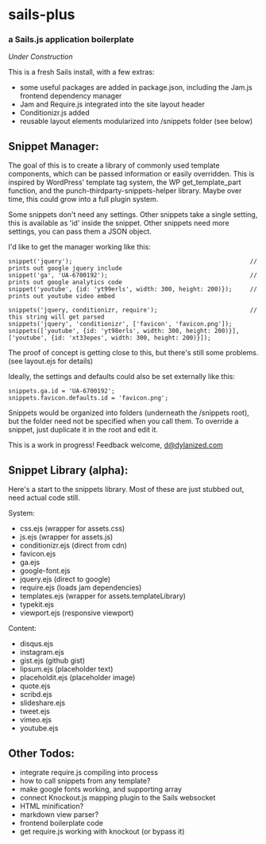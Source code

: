 # sails-plus
### a Sails.js application boilerplate

*Under Construction*

This is a fresh Sails install, with a few extras:

- some useful packages are added in package.json, including the Jam.js frontend dependency manager
- Jam and Require.js integrated into the site layout header
- Conditionizr.js added
- reusable layout elements modularized into /snippets folder (see below)

Snippet Manager:
---

The goal of this is to create a library of commonly used template components, which can be passed information or easily overridden.  This is inspired by WordPress' template tag system, the WP get_template_part function, and the punch-thirdparty-snippets-helper library. Maybe over time, this could grow into a full plugin system.

Some snippets don't need any settings. Other snippets take a single setting, this is available as 'id' inside the snippet. Other snippets need more settings, you can pass them a JSON object.

I'd like to get the manager working like this:

	snippet('jquery');													// prints out google jquery include				
	snippet('ga', 'UA-6700192');										// prints out google analytics code
	snippet('youtube', {id: 'yt99erls', width: 300, height: 200)});  	// prints out youtube video embed
	
	snippets('jquery, conditionizr, require');							// this string will get parsed
	snippets('jquery', 'conditionizr', ['favicon', 'favicon.png']);	
	snippets(['youtube', {id: 'yt98erls', width: 300, height: 200)}], ['youtube', {id: 'xt33epes', width: 300, height: 200)}]);
	
The proof of concept is getting close to this, but there's still some problems. (see layout.ejs for details)
	
Ideally, the settings and defaults could also be set externally like this:
	
	snippets.ga.id = 'UA-6700192';
	snippets.favicon.defaults.id = 'favicon.png';
	
Snippets would be organized into folders (underneath the /snippets root), but the folder need not be specified when you call them. To override a snippet, just duplicate it in the root and edit it.
	
This is a work in progress! Feedback welcome, d@dylanized.com	

Snippet Library (alpha):
---

Here's a start to the snippets library. Most of these are just stubbed out, need actual code still.

System:

- css.ejs (wrapper for assets.css)
- js.ejs (wrapper for assets.js)
- conditionizr.ejs (direct from cdn)
- favicon.ejs
- ga.ejs
- google-font.ejs
- jquery.ejs (direct to google)
- require.ejs (loads jam dependencies)
- templates.ejs (wrapper for assets.templateLibrary)
- typekit.ejs
- viewport.ejs (responsive viewport)

Content:

- disqus.ejs
- instagram.ejs
- gist.ejs (github gist)
- lipsum.ejs (placeholder text)
- placeholdit.ejs (placeholder image)
- quote.ejs
- scribd.ejs
- slideshare.ejs
- tweet.ejs
- vimeo.ejs
- youtube.ejs

Other Todos:
---

- integrate require.js compiling into process
- how to call snippets from any template?
- make google fonts working, and supporting array
- connect Knockout.js mapping plugin to the Sails websocket
- HTML minification?
- markdown view parser?
- frontend boilerplate code
- get require.js working with knockout (or bypass it)
